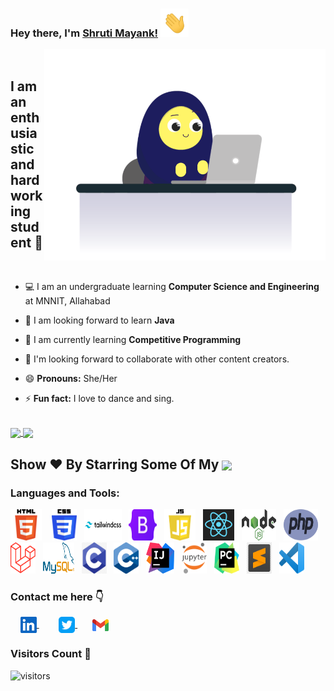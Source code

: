 ### Hey there, I'm [Shruti Mayank!](https://github.com/shruti-mayank) <img height="45px" src="https://github.com/shruti-mayank/shruti-mayank/blob/main/assets/waving_hand.gif">

<img align="right" alt="GIF" width="450px" src="https://github.com/shruti-mayank/shruti-mayank/blob/main/assets/coding-gif.gif"/>

<br>

## I am an enthusiastic and hardworking student :slightly_smiling_face:

<br>

- :computer: I am an undergraduate learning **Computer Science and Engineering** at MNNIT, Allahabad

- :seedling: I am looking forward to learn **Java**

- :iphone: I am currently learning **Competitive Programming**

- :dancers: I'm looking forward to collaborate with other content creators.

- :smile: **Pronouns:** She/Her

- :zap: **Fun fact:** I love to dance and sing.

<br>

<a href="https://github-readme-stats.vercel.app/api?username=shruti-mayank&show_icons=true&theme=dracula">
  <img align="center" src="https://github-readme-stats.vercel.app/api?username=shruti-mayank&show_icons=true&theme=dracula&custom_title=My GitHub Stats" />
</a>
<a href="https://github-readme-stats.vercel.app/api/top-langs/?username=shruti-mayank&layout=compact&langs_count=8">
  <img align="center" src="https://github-readme-stats.vercel.app/api/top-langs/?username=shruti-mayank&layout=compact&langs_count=10&theme=dracula" />
</a>

<h2 align="left">Show ❤️ By Starring Some Of My <a href='https://github.com/shruti-mayank?tab=repositories'><img align='center'  height="24" src="https://img.shields.io/badge/Repos!😊-lightpink.svg?&style=for-the-badge&logo=shruti-mayank&logoColor=blue" /></a></h2>

### Languages and Tools:

<p align="left">
  <img src="https://github.com/shruti-mayank/shruti-mayank/blob/main/assets/html.png" alt="html" width="50" height="50"/> &nbsp;&nbsp;
  <img src="https://github.com/shruti-mayank/shruti-mayank/blob/main/assets/css.png" alt="css" width="40" height="50"/>&nbsp;&nbsp; 
  <img src="https://github.com/shruti-mayank/shruti-mayank/blob/main/assets/tailwind.png" alt="Tailwind Css" width="60" height="50"/>&nbsp;&nbsp; 
  <img src="https://github.com/shruti-mayank/shruti-mayank/blob/main/assets/bootstrap.png" alt="Bootstrap" width="45" height="50"/>&nbsp;&nbsp; 
  <img src="https://github.com/shruti-mayank/shruti-mayank/blob/main/assets/js.png" alt="Javascript" width="50" height="50"/>&nbsp;&nbsp; 
  <img src="https://github.com/shruti-mayank/shruti-mayank/blob/main/assets/react.png" alt="React Js" width="50" height="50"/>&nbsp;&nbsp; 
  <img src="https://github.com/shruti-mayank/shruti-mayank/blob/main/assets/node.png" alt="Node Js" width="55" height="50"/>&nbsp;&nbsp; 
  <img src="https://github.com/shruti-mayank/shruti-mayank/blob/main/assets/php.png" alt="PHP" width="55" height="50"/>&nbsp;&nbsp; 
  <img src="https://github.com/shruti-mayank/shruti-mayank/blob/main/assets/laravel.png" alt="Laravel" width="40" height="50"/>&nbsp;&nbsp; 
  <img src="https://github.com/shruti-mayank/shruti-mayank/blob/main/assets/mysql.png" alt="mysql" width="50" height="50"/>&nbsp;&nbsp; 
  <img src="https://github.com/shruti-mayank/shruti-mayank/blob/main/assets/c.png" alt="C" width="40" height="50"/>&nbsp;&nbsp; 
  <img src="https://github.com/shruti-mayank/shruti-mayank/blob/main/assets/c++.png" alt="C++" width="40" height="50"/>&nbsp;&nbsp; 
  <img src="https://github.com/shruti-mayank/shruti-mayank/blob/main/assets/intellij_idea.png" alt="intellij_idea" width="45" height="50"/>&nbsp;&nbsp; 
  <img src="https://github.com/shruti-mayank/shruti-mayank/blob/main/assets/jupyter_notebook.png" alt="jupyter_notebook" width="40" height="50"/>&nbsp;&nbsp; 
  <img src="https://github.com/shruti-mayank/shruti-mayank/blob/main/assets/pycharm.png" alt="pycharm" width="40" height="50"/>&nbsp;&nbsp; 
  <img src="https://github.com/shruti-mayank/shruti-mayank/blob/main/assets/sublime_text.jpg" alt="sublime_text" width="40" height="50"/>&nbsp;&nbsp; 
  <img src="https://github.com/shruti-mayank/shruti-mayank/blob/main/assets/vscode.png" alt="vscode" width="40" height="50"/>&nbsp;&nbsp;
</p>

### Contact me here :point_down:

&nbsp; &nbsp; <a href="https://www.linkedin.com/in/shruti-mayank/">
<img align="center" width="26px" src="https://github.com/shruti-mayank/shruti-mayank/blob/main/assets/linkedin.jpeg" />
</a> &nbsp; &nbsp; &nbsp; &nbsp;
<a href="https://twitter.com/shruti_mayank">
<img align="center" width="26px" src="https://github.com/shruti-mayank/shruti-mayank/blob/main/assets/twitter.png" />
</a> &nbsp; &nbsp; &nbsp;
<a href="mailto:shrutimayank1@gmail.com">
<img align="center" width="26px" src="https://github.com/shruti-mayank/shruti-mayank/blob/main/assets/gmail.png" />
</a>
<br>

### Visitors Count :eyes:

![visitors](https://visitor-badge.glitch.me/badge?page_id=shruti-mayank)

<!-- <img align="left" src = "https://profile-counter.glitch.me/shruti-mayank/count.svg" alt ="Loading"> -->
